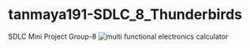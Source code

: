 # tanmaya191-SDLC_8_Thunderbirds
SDLC Mini Project Group-8
![multi functional electronics calculator](https://user-images.githubusercontent.com/86049636/130192864-6e9e467e-095a-4d90-b509-3ce405ac34b8.png)
